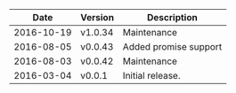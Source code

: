 | Date        | Version | Description |
| ----------- | ------- | ----------- |
| 2016-10-19  | v1.0.34 | Maintenance |
| 2016-08-05  | v0.0.43 | Added promise support |
| 2016-08-03  | v0.0.42 | Maintenance |
| 2016-03-04  | v0.0.1  | Initial release. |
